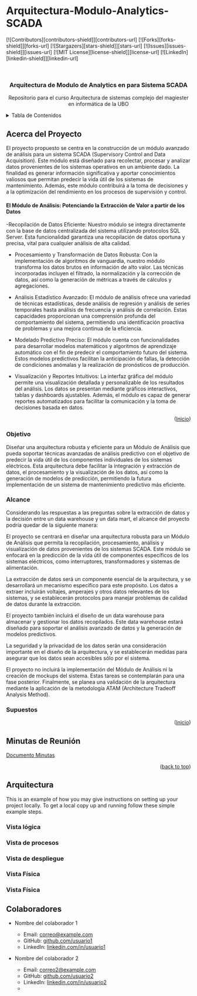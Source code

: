 # Arquitectura-Modulo-Analytics-SCADA

<!-- Improved compatibility of back to top link: See: https://github.com/othneildrew/Best-README-Template/pull/73 -->
<a name="readme-top"></a>
<!--
*** Thanks for checking out the Best-README-Template. If you have a suggestion
*** that would make this better, please fork the repo and create a pull request
*** or simply open an issue with the tag "enhancement".
*** Don't forget to give the project a star!
*** Thanks again! Now go create something AMAZING! :D
-->



<!-- PROJECT SHIELDS -->
<!--
*** I'm using markdown "reference style" links for readability.
*** Reference links are enclosed in brackets [ ] instead of parentheses ( ).
*** See the bottom of this document for the declaration of the reference variables
*** for contributors-url, forks-url, etc. This is an optional, concise syntax you may use.
*** https://www.markdownguide.org/basic-syntax/#reference-style-links
-->
[![Contributors][contributors-shield]][contributors-url]
[![Forks][forks-shield]][forks-url]
[![Stargazers][stars-shield]][stars-url]
[![Issues][issues-shield]][issues-url]
[![MIT License][license-shield]][license-url]
[![LinkedIn][linkedin-shield]][linkedin-url]



<!-- PROJECT LOGO -->
<br />
<div align="center">
  <a href="https://github.com/othneildrew/Best-README-Template">
  </a>

  <h3 align="center">Arquitectura de Modulo de Analytics en para Sistema SCADA</h3>

  <p align="center">
    Repositorio para el curso Arquitectura de sistemas complejo del magiester en informática de la UBO
  </p>
</div>



<!-- tabla-de-contenidos -->
<details>
  <summary>Tabla de Contenidos</summary>
  <ol>
    <li>
      <a href="#acerca-del-proyecto">Acerca del Proyecto</a>
      <ul>
        <li><a href="#objetivo">Objetivo</a></li>
        <li><a href="#alcance">Alcance</a></li>
        <li><a href="#supuestos">Supuestos</a></li>
      </ul>
    </li>
    <li><a href="#minutas">Minutas de Reunión</a></li>
    <li>
      <a href="#getting-started">Getting Started</a>
      <ul>
        <li><a href="#prerequisites">Prerequisites</a></li>
        <li><a href="#installation">Installation</a></li>
      </ul>
    </li>
    <li><a href="#usage">Usage</a></li>
    <li><a href="#roadmap">Roadmap</a></li>
    <li><a href="#contributing">Contributing</a></li>
    <li><a href="#license">License</a></li>
    <li><a href="#contact">Contact</a></li>
    <li><a href="#acknowledgments">Acknowledgments</a></li>
  </ol>
</details>



<!-- acerca-del-proyecto -->
## Acerca del Proyecto

El proyecto propuesto se centra en la construcción de un módulo avanzado de análisis para un sistema SCADA (Supervisory Control and Data Acquisition). Este módulo está diseñado para recolectar, procesar y analizar datos provenientes de los sistemas operativos en un ambiente dado. La finalidad es generar información significativa y aportar conocimientos valiosos que permitan predecir la vida útil de los sistemas de mantenimiento. Además, este módulo contribuirá a la toma de decisiones y a la optimización del rendimiento en los procesos de supervisión y control.

#### El Módulo de Análisis: Potenciando la Extracción de Valor a partir de los Datos

-Recopilación de Datos Eficiente: Nuestro módulo se integra directamente con la base de datos centralizada del sistema utilizando protocolos SQL Server. Esta funcionalidad garantiza una recopilación de datos oportuna y precisa, vital para cualquier análisis de alta calidad.

- Procesamiento y Transformación de Datos Robusta: Con la implementación de algoritmos de vanguardia, nuestro módulo transforma los datos brutos en información de alto valor. Las técnicas incorporadas incluyen el filtrado, la normalización y la corrección de datos, así como la generación de métricas a través de cálculos y agregaciones.

- Análisis Estadístico Avanzado: El módulo de análisis ofrece una variedad de técnicas estadísticas, desde análisis de regresión y análisis de series temporales hasta análisis de frecuencia y análisis de correlación. Estas capacidades proporcionan una comprensión profunda del comportamiento del sistema, permitiendo una identificación proactiva de problemas y una mejora continua de la eficiencia.

- Modelado Predictivo Preciso: El módulo cuenta con funcionalidades para desarrollar modelos matemáticos y algoritmos de aprendizaje automático con el fin de predecir el comportamiento futuro del sistema. Estos modelos predictivos facilitan la anticipación de fallas, la detección de condiciones anómalas y la realización de pronósticos de producción.

- Visualización y Reportes Intuitivos: La interfaz gráfica del módulo permite una visualización detallada y personalizable de los resultados del análisis. Los datos se presentan mediante gráficos interactivos, tablas y dashboards ajustables. Además, el módulo es capaz de generar reportes automatizados para facilitar la comunicación y la toma de decisiones basada en datos.

<p align="right">(<a href="#readme-top">Inicio</a>)</p>

### Objetivo
Diseñar una arquitectura robusta y eficiente para un Módulo de Análisis que pueda soportar técnicas avanzadas de análisis predictivo con el objetivo de predecir la vida útil de los componentes individuales de los sistemas eléctricos. Esta arquitectura debe facilitar la integración y extracción de datos, el procesamiento y la visualización de los datos, así como la generación de modelos de predicción, permitiendo la futura implementación de un sistema de mantenimiento predictivo más eficiente.

### Alcance
Considerando las respuestas a las preguntas sobre la extracción de datos y la decisión entre un data warehouse y un data mart, el alcance del proyecto podría quedar de la siguiente manera:

El proyecto se centrará en diseñar una arquitectura robusta para un Módulo de Análisis que permita la recopilación, procesamiento, análisis y visualización de datos provenientes de los sistemas SCADA. Este módulo se enfocará en la predicción de la vida útil de componentes específicos de los sistemas eléctricos, como interruptores, transformadores y sistemas de alimentación.

La extracción de datos será un componente esencial de la arquitectura, y se desarrollará un mecanismo específico para este propósito. Los datos a extraer incluirán voltajes, amperajes y otros datos relevantes de los sistemas, y se establecerán protocolos para manejar problemas de calidad de datos durante la extracción.

El proyecto también incluirá el diseño de un data warehouse para almacenar y gestionar los datos recopilados. Este data warehouse estará diseñado para soportar el análisis avanzado de datos y la generación de modelos predictivos.

La seguridad y la privacidad de los datos serán una consideración importante en el diseño de la arquitectura, y se establecerán medidas para asegurar que los datos sean accesibles sólo por el sistema.

El proyecto no incluirá la implementación del Módulo de Análisis ni la creación de mockups del sistema. Estas tareas se contemplarán para una fase posterior. Finalmente, se planea una validación de la arquitectura mediante la aplicación de la metodología ATAM (Architecture Tradeoff Analysis Method).

### Supuestos

<p align="right">(<a href="#readme-top">Inicio</a>)</p>

## Minutas de Reunión
<a href="https://docs.google.com/document/d/1Mbfo0DfpvxPdPaXzHG5i1hJdYeJ9zXHfTp3KL9THBFY/edit?usp=sharing" target="_blank">Documento Minutas</a>

<p align="right">(<a href="#readme-top">back to top</a>)</p>



<!-- GETTING STARTED -->
## Arquitectura

This is an example of how you may give instructions on setting up your project locally.
To get a local copy up and running follow these simple example steps.

### Vista lógica


### Vista de procesos


### Vista de despliegue


### Vista Física


### Vista Física


## Colaboradores

- Nombre del colaborador 1
  - Email: correo@example.com
  - GitHub: [github.com/usuario1](https://github.com/usuario1)
  - LinkedIn: [linkedin.com/in/usuario1](https://linkedin.com/in/usuario1)

- Nombre del colaborador 2
  - Email: correo2@example.com
  - GitHub: [github.com/usuario2](https://github.com/usuario2)
  - LinkedIn: [linkedin.com/in/usuario2](https://linkedin.com/in/usuario2)
  - 
<!-- ROADMAP 
## Roadmap

- [x] Add Changelog
- [x] Add back to top links
- [ ] Add Additional Templates w/ Examples
- [ ] Add "components" document to easily copy & paste sections of the readme
- [ ] Multi-language Support
    - [ ] Chinese
    - [ ] Spanish -->

